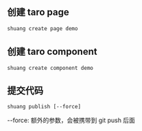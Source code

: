 ## 创建 taro page
```bash
shuang create page demo
```

## 创建 taro component
```
shuang create component demo
```

## 提交代码
```
shuang publish [--force]
```
--force: 额外的参数，会被携带到 git push 后面